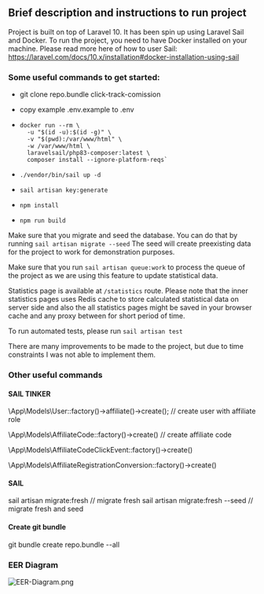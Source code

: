 ## Brief description and instructions to run project

Project is built on top of Laravel 10. It has been spin up using Laravel Sail
and Docker. To run the project, you need to have Docker installed on your machine.
Please read more here of how to user Sail: https://laravel.com/docs/10.x/installation#docker-installation-using-sail


### Some useful commands to get started:

- git clone repo.bundle click-track-comission

- copy example .env.example to .env

- ```
  docker run --rm \
    -u "$(id -u):$(id -g)" \
    -v "$(pwd):/var/www/html" \
    -w /var/www/html \
    laravelsail/php83-composer:latest \
    composer install --ignore-platform-reqs`
  ```
  
- `./vendor/bin/sail up -d`

- `sail artisan key:generate`

- `npm install`

- `npm run build`


Make sure that you migrate and seed the database. 
You can do that by running `sail artisan migrate --seed`
The seed will create preexisting data for the project to work for demonstration purposes.

Make sure that you run `sail artisan queue:work` to process the queue of the project as we are using this feature to update statistical data.

Statistics page is available at `/statistics` route.
Please note that the inner statistics pages uses Redis cache to store calculated statistical data on server side and
also the all statistics pages might be saved in your browser cache and any proxy between for short period of time.


To run automated tests, please run `sail artisan test`

There are many improvements to be made to the project, but due to time constraints I was not able to implement them.


### Other useful commands
#### SAIL TINKER
\App\Models\User::factory()->affiliate()->create(); // create user with affiliate role

\App\Models\AffiliateCode::factory()->create() // create affiliate code

\App\Models\AffiliateCodeClickEvent::factory()->create()

\App\Models\AffiliateRegistrationConversion::factory()->create()

#### SAIL
sail artisan migrate:fresh   // migrate fresh
sail artisan migrate:fresh --seed   // migrate fresh and seed

#### Create git bundle
git bundle create repo.bundle --all

### EER Diagram
![EER-Diagram.png](EER-Diagram.png)

